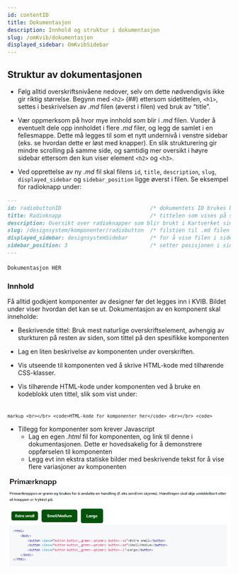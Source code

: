 ```yaml
---
id: contentID
title: Dokumentasjon
description: Innhold og struktur i dokumentasjon
slug: /omKvib/dokumentasjon
displayed_sidebar: OmKvibSidebar
---
```


## Struktur av dokumentasjonen

* Følg alltid overskriftsnivåene nedover, selv om dette nødvendigvis ikke gir riktig størrelse. Begynn med <code><h2\></code> (##) ettersom sidetittelen, <code><h1\></code>, settes i beskrivelsen av _.md_ filen (øverst i filen) ved bruk av “title”.

* Vær oppmerksom på hvor mye innhold som blir i _.md_ filen. Vurder å eventuelt dele opp innholdet i flere _.md_ filer, og legg de samlet i en fellesmappe. Dette må legges til som et nytt undernivå i venstre sidebar (eks. se hvordan dette er løst med knapper).
  En slik strukturering gir mindre scrolling på samme side, og samtidig mer oversikt i høyre sidebar ettersom den kun viser element <code><h2\></code> og <code><h3\></code>.

* Ved opprettelse av ny _.md_ fil skal filens <code>id</code>, <code>title</code>, <code>description</code>, <code>slug</code>, <code>displayed_sidebar</code> og <code>sidebar_position</code> ligge øverst i filen. Se eksempel for radioknapp under:
```markdown title='docs/designsystems/Komponenter/radiobuttons.md'
---
id: radiobuttonID                            /* dokumentets ID brukes blant annet til å legge .md-filen i sidemenyen */
title: Radioknapp                            /* tittelen som vises på siden */
description: Oversikt over radioknapper som blir brukt i Kartverket sine løsninger.
slug: /designsystem/komponenter/radiobutton  /* filstien til .md filen */                  
displayed_sidebar: designsystemSidebar       /* for å vise filen i sidebaren til designsystems */
sidebar_position: 3                          /* setter posisjonen i sidebaren */
---

Dokumentasjon HER
```

### Innhold
<p class="body-text body-text--sml">
Få alltid godkjent komponenter av designer før det legges inn i KVIB. Bildet under viser hvordan det kan se ut. Dokumentasjon av en komponent skal inneholde:

* Beskrivende tittel: Bruk mest naturlige overskriftselement, avhengig av sturkturen på resten av siden, som tittel på den spesifikke komponenten


* Lag en liten beskrivelse av komponenten under overskriften.


* Vis utseende til komponenten ved å skrive HTML-kode med tilhørende CSS-klasser.


* Vis tilhørende HTML-kode under komponenten ved å bruke en kodeblokk uten tittel, slik som vist under: 

<code> ```markup
<br></br>
<code>HTML-kode for komponenter her</code>
<br></br>
<code> ``` </code>
</code> 


  
* Tillegg for komponenter som krever Javascript
  - Lag en egen _.html_ fil for komponenten, og link til denne i dokumentasjonen. Dette er hovedsakelig for å demonstrere oppførselen til komponenten
  - Legg evt inn ekstra statiske bilder med beskrivende tekst for å vise flere variasjoner av komponenten

</p>

![documenting_example](/img/image_docs/documenting_example.PNG 'Eksempel: Statisk bilde av grønn primærknapp')